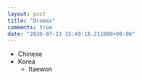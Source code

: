 ```yaml
---
layout: post
title: "Dramas"
comments: true
date: "2020-07-13 15:49:18.211000+00:00"
---
```




* Chinese
* Korea
    * Itaewon
